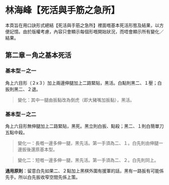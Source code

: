 # 林海峰【死活與手筋之急所】


本頁旨在用口訣形式總結【死活與手筋之急所】裡面嘅基本死活形態及結果，以方便記憶。由於版權考慮，內容只會顯示每個形嘅開始狀況，而唔會顯示所有變化／結果。


## 第二章－角之基本死活

### 基本型－之一

角上六目形（２x３）加上兩邊伸腿加上二路緊貼，黑活。白點則黑二、１壓；白扳則黑二、２退。

> 變化：其中一腿由扳黏改為倒虎（即大豬嘴加扳黏），黑活。

### 基本型－之二
角上六目形無伸腿加上二路緊貼，黑死。黑立則白扳、點殺；黑二、１則白簡單刀五點中殺。

> 變化一：長嘅一邊多伸一腿，黑先活。第一手須為二、１。白先則由伸腿一邊扳後還原基本型。

> 變化二：短嘅一邊多伸一腿，黑先活。第一手須為二、２。白先則同上。

**通用原則**：留意白先如果二、２點加上黑棋外圍有援軍的話，黑有一路扳有可能係先手。所以白先扳收窄空間先係上策。
